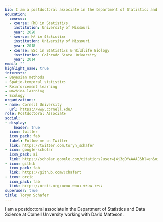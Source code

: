 ```yaml
---
bio: I am a postdoctoral associate in the Department of Statistics and Data Science at Cornell University working with David Matteson. 
education:
  courses:
  - course: PhD in Statistics
    institution: University of Missouri
    year: 2020
  - course: MA in Statistics 
    institution: University of Missouri
    year: 2018
  - course: BSc in Statistics & Wildlife Biology
    institution: Colorado State University
    year: 2014
email: ""
highlight_name: true
interests:
- Bayesian methods
- Spatio-temporal statistics
- Reinforcement learning
- Machine learning
- Ecology
organizations:
- name: Cornell University
  url: https://www.cornell.edu/
role: Postdoctoral Associate
social:
- display:
    header: true
  icon: twitter
  icon_pack: fab
  label: Follow me on Twitter
  link: https://twitter.com/toryn_schafer
- icon: google-scholar
  icon_pack: ai
  link: https://scholar.google.com/citations?user=j4j3gDYAAAAJ&hl=en&oi=ao
- icon: github
  icon_pack: fab
  link: https://github.com/schafert
- icon: orcid
  icon_pack: fab
  link: https://orcid.org/0000-0001-5594-7697
superuser: true
title: Toryn Schafer
---
```


I am a postdoctoral associate in the Department of Statistics and Data Science at Cornell University working with David Matteson. 

